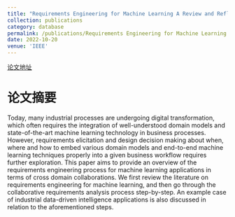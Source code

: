 ```yaml
---
title: "Requirements Engineering for Machine Learning A Review and Reflection"
collection: publications
category: database
permalink: /publications/Requirements Engineering for Machine Learning A Review and Reflection
date: 2022-10-20
venue: 'IEEE'
---
```


[论文地址](https://ieeexplore.ieee.org/abstract/document/9920140)

论文摘要
======
Today, many industrial processes are undergoing digital transformation, which often requires the integration of well-understood domain models and state-of-the-art machine learning technology in business processes. However, requirements elicitation and design decision making about when, where and how to embed various domain models and end-to-end machine learning techniques properly into a given business workflow requires further exploration. This paper aims to provide an overview of the requirements engineering process for machine learning applications in terms of cross domain collaborations. We first review the literature on requirements engineering for machine learning, and then go through the collaborative requirements analysis process step-by-step. An example case of industrial data-driven intelligence applications is also discussed in relation to the aforementioned steps.
